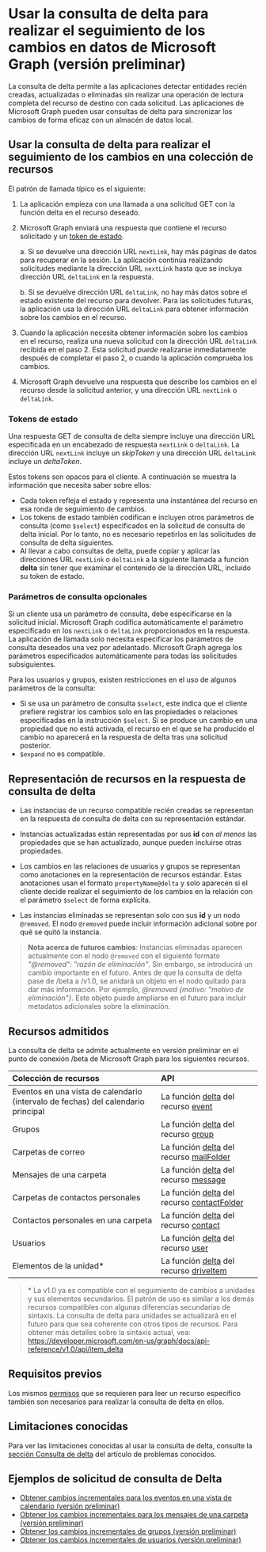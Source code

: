 #  <a name="use-delta-query-to-track-changes-in-microsoft-graph-data-preview"></a>Usar la consulta de delta para realizar el seguimiento de los cambios en datos de Microsoft Graph (versión preliminar)

La consulta de delta permite a las aplicaciones detectar entidades recién creadas, actualizadas o eliminadas sin realizar una operación de lectura completa del recurso de destino con cada solicitud. Las aplicaciones de Microsoft Graph pueden usar consultas de delta para sincronizar los cambios de forma eficaz con un almacén de datos local.

## <a name="use-delta-query-to-track-changes-in-a-resource-collection"></a>Usar la consulta de delta para realizar el seguimiento de los cambios en una colección de recursos

El patrón de llamada típico es el siguiente:

1.  La aplicación empieza con una llamada a una solicitud GET con la función delta en el recurso deseado.
2.  Microsoft Graph enviará una respuesta que contiene el recurso solicitado y un [token de estado](#state-tokens).

     a.  Si se devuelve una dirección URL `nextLink`, hay más páginas de datos para recuperar en la sesión. La aplicación continúa realizando solicitudes mediante la dirección URL `nextLink` hasta que se incluya dirección URL `deltaLink` en la respuesta.

     b.  Si se devuelve dirección URL `deltaLink`, no hay más datos sobre el estado existente del recurso para devolver. Para las solicitudes futuras, la aplicación usa la dirección URL `deltaLink` para obtener información sobre los cambios en el recurso.
     
3.  Cuando la aplicación necesita obtener información sobre los cambios en el recurso, realiza una nueva solicitud con la dirección URL `deltaLink` recibida en el paso 2. Esta solicitud *puede* realizarse inmediatamente después de completar el paso 2, o cuando la aplicación comprueba los cambios.
4.  Microsoft Graph devuelve una respuesta que describe los cambios en el recurso desde la solicitud anterior, y una dirección URL `nextLink` o `deltaLink`.

### <a name="state-tokens"></a>Tokens de estado

Una respuesta GET de consulta de delta siempre incluye una dirección URL especificada en un encabezado de respuesta `nextLink` o `deltaLink`. La dirección URL `nextLink` incluye un _skipToken_ y una dirección URL `deltaLink` incluye un _deltaToken_. 

Estos tokens son opacos para el cliente. A continuación se muestra la información que necesita saber sobre ellos:

- Cada token refleja el estado y representa una instantánea del recurso en esa ronda de seguimiento de cambios. 
- Los tokens de estado también codifican e incluyen otros parámetros de consulta (como `$select`) especificados en la solicitud de consulta de delta inicial. Por lo tanto, no es necesario repetirlos en las solicitudes de consulta de delta siguientes.
- Al llevar a cabo consultas de delta, puede copiar y aplicar las direcciones URL `nextLink` o `deltaLink` a la siguiente llamada a función **delta** sin tener que examinar el contenido de la dirección URL, incluido su token de estado.


### <a name="optional-query-parameters"></a>Parámetros de consulta opcionales

Si un cliente usa un parámetro de consulta, debe especificarse en la solicitud inicial. Microsoft Graph codifica automáticamente el parámetro especificado en los `nextLink` o `deltaLink` proporcionados en la respuesta. La aplicación de llamada solo necesita especificar los parámetros de consulta deseados una vez por adelantado. Microsoft Graph agrega los parámetros especificados automáticamente para todas las solicitudes subsiguientes.

Para los usuarios y grupos, existen restricciones en el uso de algunos parámetros de la consulta:

-   Si se usa un parámetro de consulta `$select`, este indica que el cliente prefiere registrar los cambios solo en las propiedades o relaciones especificadas en la instrucción `$select`. Si se produce un cambio en una propiedad que no está activada, el recurso en el que se ha producido el cambio no aparecerá en la respuesta de delta tras una solicitud posterior.
-   `$expand` no es compatible.

## <a name="resource-representation-in-the-delta-query-response"></a>Representación de recursos en la respuesta de consulta de delta

-   Las instancias de un recurso compatible recién creadas se representan en la respuesta de consulta de delta con su representación estándar.

-   Instancias actualizadas están representadas por sus **id** con *al menos* las propiedades que se han actualizado, aunque pueden incluirse otras propiedades.

-   Los cambios en las relaciones de usuarios y grupos se representan como anotaciones en la representación de recursos estándar. Estas anotaciones usan el formato `propertyName@delta` y solo aparecen si el cliente decide realizar el seguimiento de los cambios en la relación con el parámetro `$select` de forma explícita.

-   Las instancias eliminadas se representan solo con sus **id** y un nodo `@removed`. El nodo `@removed` puede incluir información adicional sobre por qué se quitó la instancia.

> **Nota acerca de futuros cambios**: Instancias eliminadas aparecen actualmente con el nodo `@removed` con el siguiente formato *"@removed": "razón de eliminación"*. Sin embargo, se introducirá un cambio importante en el futuro. Antes de que la consulta de delta pase de /beta a /v1.0, se anidará un objeto en el nodo quitado para dar más información. Por ejemplo, *@removed {motivo: "motivo de eliminación"}*. Este objeto puede ampliarse en el futuro para incluir metadatos adicionales sobre la eliminación.

## <a name="supported-resources"></a>Recursos admitidos

La consulta de delta se admite actualmente en versión preliminar en el punto de conexión /beta de Microsoft Graph para los siguientes recursos.

| **Colección de recursos** | **API** |
|:------ | :------ |
| Eventos en una vista de calendario (intervalo de fechas) del calendario principal | La función [delta](../api-reference/beta/api/event_delta.md) del recurso [event](../api-reference/beta/resources/event.md) |
| Grupos | La función [delta](../api-reference/beta/api/group_delta.md) del recurso [group](../api-reference/beta/resources/group.md) |
| Carpetas de correo | La función [delta](../api-reference/beta/api/mailfolder_delta.md) del recurso [mailFolder](../api-reference/beta/resources/mailFolder.md) |
| Mensajes de una carpeta | La función [delta](../api-reference/beta/api/message_delta.md) del recurso [message](../api-reference/beta/resources/message.md) | 
| Carpetas de contactos personales | La función [delta](../api-reference/beta/api/contactfolder_delta.md) del recurso [contactFolder](../api-reference/beta/resources/contactfolder.md) |
| Contactos personales en una carpeta | La función [delta](../api-reference/beta/api/contact_delta.md) del recurso [contact](../api-reference/beta/resources/contact.md) |
| Usuarios | La función [delta](../api-reference/beta/api/user_delta.md) del recurso [user](../api-reference/beta/resources/user.md) | 
| Elementos de la unidad\* | La función [delta](../api-reference/beta/api/item_delta.md) del recurso [driveItem](../api-reference/beta/resources/driveItem.md) |


> \* La v1.0 ya es compatible con el seguimiento de cambios a unidades y sus elementos secundarios. El patrón de uso es similar a los demás recursos compatibles con algunas diferencias secundarias de sintaxis. La consulta de delta para unidades se actualizará en el futuro para que sea coherente con otros tipos de recursos. Para obtener más detalles sobre la sintaxis actual, vea: <https://developer.microsoft.com/en-us/graph/docs/api-reference/v1.0/api/item_delta>

## <a name="prerequisites"></a>Requisitos previos

Los mismos [permisos](../authorization/permission_scopes.md) que se requieren para leer un recurso específico también son necesarios para realizar la consulta de delta en ellos.

## <a name="known-limitations"></a>Limitaciones conocidas

Para ver las limitaciones conocidas al usar la consulta de delta, consulte la [sección Consulta de delta](../overview/release_notes.md#delta-query) del artículo de problemas conocidos.

## <a name="delta-query-request-examples"></a>Ejemplos de solicitud de consulta de Delta 

- [Obtener cambios incrementales para los eventos en una vista de calendario (versión preliminar)](../Concepts/delta_query_events.md)
- [Obtener los cambios incrementales para los mensajes de una carpeta (versión preliminar)](./delta_query_messages.md)
- [Obtener los cambios incrementales de grupos (versión preliminar)](./delta_query_groups.md)
- [Obtener los cambios incrementales de usuarios (versión preliminar)](./delta_query_users.md)